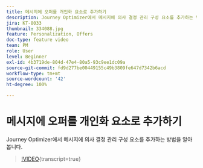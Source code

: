 ```yaml
---
title: 메시지에 오퍼를 개인화 요소로 추가하기
description: Journey Optimizer에서 메시지에 의사 결정 관리 구성 요소를 추가하는 방법을 알아봅니다.
jira: KT-8033
thumbnail: 334088.jpg
feature: Personalization, Offers
doc-type: feature video
team: PM
role: User
level: Beginner
exl-id: 4b3719de-804d-47e4-80a5-93c9ee1dc09a
source-git-commit: fd9d277be00449155c49b3809fe647d7342b6acd
workflow-type: tm+mt
source-wordcount: '42'
ht-degree: 100%

---
```


# 메시지에 오퍼를 개인화 요소로 추가하기

Journey Optimizer에서 메시지에 의사 결정 관리 구성 요소를 추가하는 방법을 알아봅니다.

>[!VIDEO](https://video.tv.adobe.com/v/334088?quality=12&learn=on){transcript=true}
